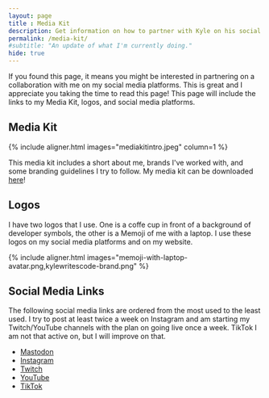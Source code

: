 ```yaml
--- 
layout: page
title : Media Kit
description: Get information on how to partner with Kyle on his social media platforms.
permalink: /media-kit/
#subtitle: "An update of what I'm currently doing." 
hide: true
---
```


If you found this page, it means you might be interested in partnering on a collaboration with me on my social media platforms. This is great and I appreciate you taking the time to read this page! This page will include the links to my Media Kit, logos, and social media platforms.

## Media Kit

{% include aligner.html images="mediakitintro.jpeg" column=1 %}

This media kit includes a short about me, brands I've worked with, and some branding guidelines I try to follow. My media kit can be downloaded [here](../assets/pdf/MediaKit.pdf)!

## Logos

I have two logos that I use. One is a coffe cup in front of a background of developer symbols, the other is a Memoji of me with a laptop. I use these logos on my social media platforms and on my website.

{% include aligner.html images="memoji-with-laptop-avatar.png,kylewritescode-brand.png" %}

## Social Media Links

The following social media links are ordered from the most used to the least used. I try to post at least twice a week on Instagram and am starting my Twitch/YouTube channels with the plan on going live once a week. TikTok I am not that active on, but I will improve on that.

- [Mastodon](https://allthingstech.social/@kylewritescode)
- [Instagram](https://www.instagram.com/kylewritescode/)
- [Twitch](https://www.twitch.tv/kylewritescode)
- [YouTube](https://www.youtube.com/@kylewritescode)
- [TikTok](https://www.tiktok.com/@kylewritescode)
